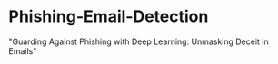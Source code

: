 # Phishing-Email-Detection
"Guarding Against Phishing with Deep Learning: Unmasking Deceit in Emails" 
